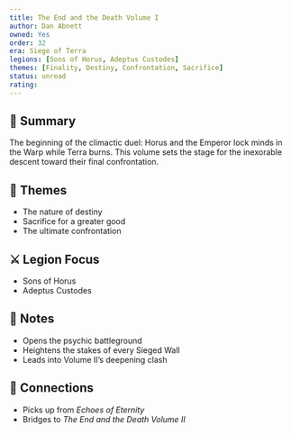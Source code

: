 ```yaml
---
title: The End and the Death Volume I
author: Dan Abnett
owned: Yes
order: 32
era: Siege of Terra
legions: [Sons of Horus, Adeptus Custodes]
themes: [Finality, Destiny, Confrontation, Sacrifice]
status: unread
rating:
---
```


## 🧭 Summary
The beginning of the climactic duel: Horus and the Emperor lock minds in the Warp while Terra burns. This volume sets the stage for the inexorable descent toward their final confrontation.

## 🧠 Themes
- The nature of destiny  
- Sacrifice for a greater good  
- The ultimate confrontation  

## ⚔️ Legion Focus
- Sons of Horus  
- Adeptus Custodes  

## 📝 Notes
- Opens the psychic battleground  
- Heightens the stakes of every Sieged Wall  
- Leads into Volume II’s deepening clash  

## 🔗 Connections
- Picks up from *Echoes of Eternity*  
- Bridges to *The End and the Death Volume II*  